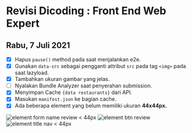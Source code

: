 # Revisi Dicoding : Front End Web Expert
## Rabu, 7 Juli 2021
- [x] Hapus `pause()` method pada saat menjalankan e2e.
- [x] Gunakan  `data-src` sebagai pengganti attribut `src` pada tag `<img>` pada saat lazyload.
- [x] Tambahkan ukuran gambar yang jelas.
- [ ] Nyalakan Bundle Analyzer saat penyerahan submission.
- [x] Menyimpan Cache `{data restaurants}` dari API.
- [x] Masukan `manifest.json` ke bagian cache.
- [x] Ada beberapa element yang belum memiliki ukuran **44x44px.**

![element form name review < 44px](https://dicodingacademy.blob.core.windows.net/academies/202107071548449503f36826e5e7bc58d8519c6604983f.png)
![element btn review](https://dicodingacademy.blob.core.windows.net/academies/20210707154854b6b77f1983d42f13e859a4e019b172e7.png)
![element title nav < 44px](https://dicodingacademy.blob.core.windows.net/academies/20210707154745963d76262ac17fec2282d42eba083897.png)

